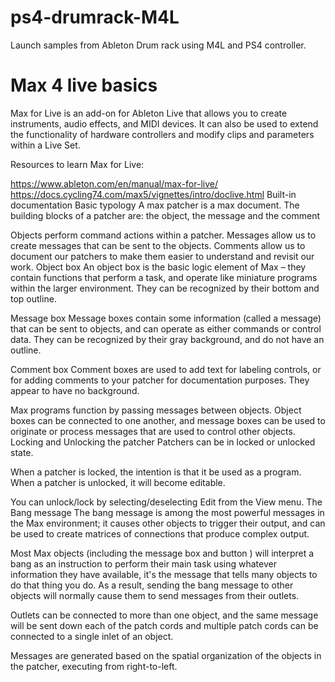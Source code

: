# ps4-drumrack-M4L
Launch samples from Ableton Drum rack using M4L and PS4 controller. 

# Max 4 live basics
Max for Live is an add-on for Ableton Live that allows you to create instruments, audio effects, and MIDI devices. It can also be used to extend the functionality of hardware controllers and modify clips and parameters within a Live Set.

Resources to learn Max for Live:

https://www.ableton.com/en/manual/max-for-live/
https://docs.cycling74.com/max5/vignettes/intro/doclive.html
Built-in documentation
Basic typology
A max patcher is a max document. The building blocks of a patcher are: the object, the message and the comment

Objects perform command actions within a patcher.
Messages allow us to create messages that can be sent to the objects.
Comments allow us to document our patchers to make them easier to understand and revisit our work.
Object box
An object box is the basic logic element of Max – they contain functions that perform a task, and operate like miniature programs within the larger environment. They can be recognized by their bottom and top outline.

Message box
Message boxes contain some information (called a message) that can be sent to objects, and can operate as either commands or control data. They can be recognized by their gray background, and do not have an outline.


Comment box
Comment boxes are used to add text for labeling controls, or for adding comments to your patcher for documentation purposes. They appear to have no background.

Max programs function by passing messages between objects. Object boxes can be connected to one another, and message boxes can be used to originate or process messages that are used to control other objects.
Locking and Unlocking the patcher
Patchers can be in locked or unlocked state.

When a patcher is locked, the intention is that it be used as a program.
When a patcher is unlocked, it will become editable.

You can unlock/lock by selecting/deselecting Edit from the View menu.
The Bang message
The bang message is among the most powerful messages in the Max environment; it causes other objects to trigger their output, and can be used to create matrices of connections that produce complex output.

Most Max objects (including the message box and button ) will interpret a bang as an instruction to perform their main task using whatever information they have available, it's the message that tells many objects to do that thing you do. As a result, sending the bang message to other objects will normally cause them to send messages from their outlets. 

Outlets can be connected to more than one object, and the same message will be sent down each of the patch cords and  multiple patch cords can be connected to a single inlet of an object.

Messages are generated based on the spatial organization of the objects in the patcher, executing from right-to-left.


